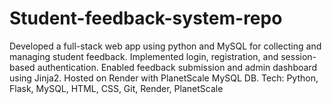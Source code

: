 # Student-feedback-system-repo
Developed a full-stack web app using python and MySQL for collecting and managing student feedback. Implemented login, registration, and session-based authentication. Enabled feedback submission and admin dashboard using Jinja2. Hosted on Render with PlanetScale MySQL DB. Tech: Python, Flask, MySQL, HTML, CSS, Git, Render, PlanetScale

